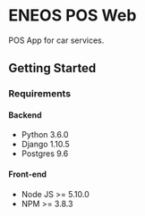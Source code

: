 # ENEOS POS Web
POS App for car services.
## Getting Started

### Requirements

#### Backend

- Python 3.6.0
- Django 1.10.5
- Postgres 9.6

#### Front-end

- Node JS >= 5.10.0
- NPM >= 3.8.3